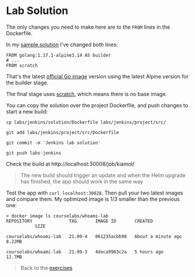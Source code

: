 # Lab Solution

The only changes you need to make here are to the `FROM` lines in the Dockerfile.

In my [sample solution](./solution/Dockerfile) I've changed both lines:

```
FROM golang:1.17.1-alpine3.14 AS builder
# ...
FROM scratch
```

That's the latest [official Go image](https://hub.docker.com/_/golang?tab=tags&page=1&ordering=last_updated) version using the latest Alpine version for the builder stage. 

The final stage uses [scratch](https://hub.docker.com/_/scratch/), which means there is no base image.

You can copy the solution over the project Dockerfile, and push changes to start a new build:

```
cp labs/jenkins/solution/Dockerfile labs/jenkins/project/src/

git add labs/jenkins/project/src/Dockerfile

git commit -m 'Jenkins lab solution'

git push labs-jenkins
```

Check the build at http://localhost:30008/job/kiamol/

> The new build should trigger an update and when the Helm upgrade has finished, the app should work in the same way 

Test the app with `curl localhost:30028`. Then pull your two latest images and compare them. My optimized image is 1/3 smaller than the previous one:

```
> docker image ls courselabs/whoami-lab
REPOSITORY              TAG       IMAGE ID       CREATED   
           SIZE

courselabs/whoami-lab   21.09-4   061235acbb98   About a minute ago   8.22MB

courselabs/whoami-lab   21.09-3   4deca9963c2a   5 hours ago          12.7MB
```

> Back to the [exercises](README.md)